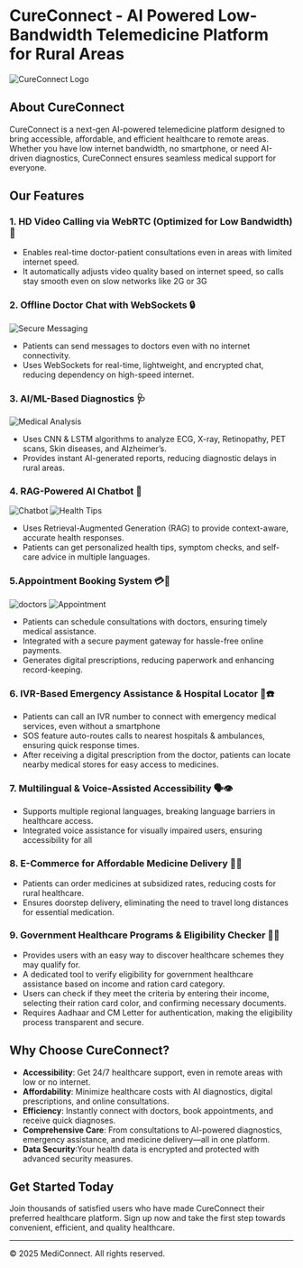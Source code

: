 # CureConnect - AI Powered Low-Bandwidth Telemedicine Platform for Rural Areas

![CureConnect Logo](./assets/dashboard.png)

## About CureConnect

CureConnect is a next-gen AI-powered telemedicine platform designed to bring accessible, affordable, and efficient healthcare to remote areas. Whether you have low internet bandwidth, no smartphone, or need AI-driven diagnostics, CureConnect ensures seamless medical support for everyone.

## Our Features

### 1.  HD Video Calling via WebRTC (Optimized for Low Bandwidth) 📡

- Enables real-time doctor-patient consultations even in areas with limited internet speed.
- It automatically adjusts video quality based on internet speed, so calls stay smooth even on slow networks like 2G or  3G

### 2. Offline Doctor Chat with WebSockets 🔒

![Secure Messaging](./assets/chat.png)

- Patients can send messages to doctors even with no internet connectivity.
- Uses WebSockets for real-time, lightweight, and encrypted chat, reducing dependency on high-speed internet.

### 3.  AI/ML-Based Diagnostics 🩺

![Medical Analysis](./assets/analysis.png)

- Uses CNN & LSTM algorithms to analyze ECG, X-ray, Retinopathy, PET scans, Skin diseases, and Alzheimer’s.
- Provides instant AI-generated reports, reducing diagnostic delays in rural areas.

### 4. RAG-Powered AI Chatbot 🤖

![Chatbot](./assets/bot.png)
![Health Tips](./assets/ht.png)

- Uses Retrieval-Augmented Generation (RAG) to provide context-aware, accurate health responses.
- Patients can get personalized health tips, symptom checks, and self-care advice in multiple languages.

### 5.Appointment Booking System 💳📝

![doctors](./assets/doctors.png)
![Appointment](./assets/appointment.png)

- Patients can schedule consultations with doctors, ensuring timely medical assistance.
- Integrated with a secure payment gateway for hassle-free online payments.
- Generates digital prescriptions, reducing paperwork and enhancing record-keeping.

### 6.  IVR-Based Emergency Assistance & Hospital Locator 🚨☎️

- Patients can call an IVR number to connect with emergency medical services, even without a smartphone
- SOS feature auto-routes calls to nearest hospitals & ambulances, ensuring quick response times.
- After receiving a digital prescription from the doctor, patients can locate nearby medical stores for easy access to medicines.

### 7.  Multilingual & Voice-Assisted Accessibility 🗣️👁️

- Supports multiple regional languages, breaking language barriers in healthcare access.
- Integrated voice assistance for visually impaired users, ensuring accessibility for all

### 8. E-Commerce for Affordable Medicine Delivery 💊🏪

- Patients can order medicines at subsidized rates, reducing costs for rural healthcare.
- Ensures doorstep delivery, eliminating the need to travel long distances for essential medication.

### 9. Government Healthcare Programs & Eligibility Checker 🏥📜

- Provides users with an easy way to discover healthcare schemes they may qualify for.
- A dedicated tool to verify eligibility for government healthcare assistance based on income and ration card category.
- Users can check if they meet the criteria by entering their income, selecting their ration card color, and confirming necessary documents.
- Requires Aadhaar and CM Letter for authentication, making the eligibility process transparent and secure.


## Why Choose CureConnect?

- **Accessibility**:  Get 24/7 healthcare support, even in remote areas with low or no internet.
- **Affordability**: Minimize healthcare costs with AI diagnostics, digital prescriptions, and online consultations.
- **Efficiency**: Instantly connect with doctors, book appointments, and receive quick diagnoses.
- **Comprehensive Care**: From consultations to AI-powered diagnostics, emergency assistance, and medicine delivery—all in one platform.
- **Data Security**:Your health data is encrypted and protected with advanced security measures.

## Get Started Today

Join thousands of satisfied users who have made CureConnect their preferred healthcare platform. Sign up now and take the first step towards convenient, efficient, and quality healthcare.

---

© 2025 MediConnect. All rights reserved.